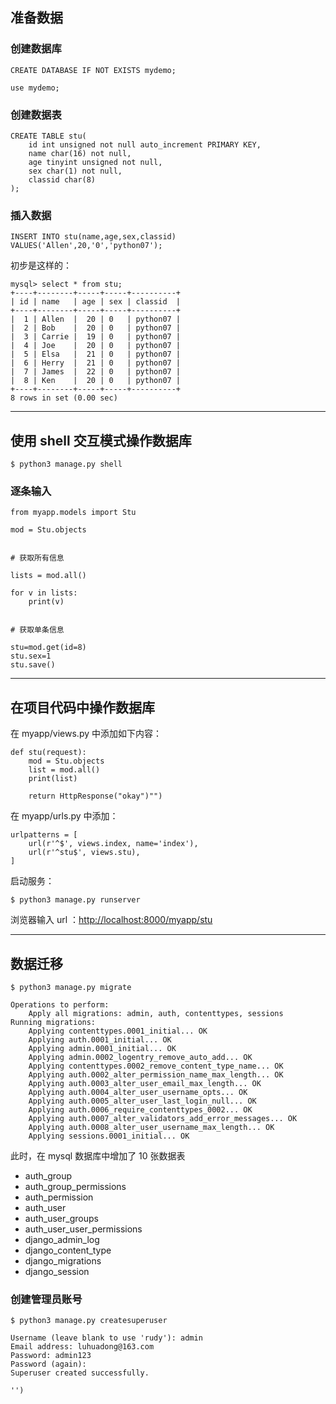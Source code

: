 ## 准备数据

### 创建数据库

```
CREATE DATABASE IF NOT EXISTS mydemo;

use mydemo;
```

### 创建数据表

```
CREATE TABLE stu(
	id int unsigned not null auto_increment PRIMARY KEY, 
	name char(16) not null, 
	age tinyint unsigned not null, 
	sex char(1) not null, 
	classid char(8)
);
```

### 插入数据

```
INSERT INTO stu(name,age,sex,classid) VALUES('Allen',20,'0','python07');
```

初步是这样的：

```
mysql> select * from stu;
+----+--------+-----+-----+----------+
| id | name   | age | sex | classid  |
+----+--------+-----+-----+----------+
|  1 | Allen  |  20 | 0   | python07 |
|  2 | Bob    |  20 | 0   | python07 |
|  3 | Carrie |  19 | 0   | python07 |
|  4 | Joe    |  20 | 0   | python07 |
|  5 | Elsa   |  21 | 0   | python07 |
|  6 | Herry  |  21 | 0   | python07 |
|  7 | James  |  22 | 0   | python07 |
|  8 | Ken    |  20 | 0   | python07 |
+----+--------+-----+-----+----------+
8 rows in set (0.00 sec)

```

---

## 使用 shell 交互模式操作数据库

```
$ python3 manage.py shell
```

### 逐条输入

```
from myapp.models import Stu

mod = Stu.objects


# 获取所有信息

lists = mod.all()

for v in lists:
	print(v)


# 获取单条信息

stu=mod.get(id=8)
stu.sex=1
stu.save()

```

---

## 在项目代码中操作数据库

在 myapp/views.py 中添加如下内容：

```
def stu(request):
	mod = Stu.objects
	list = mod.all()
	print(list)

	return HttpResponse("okay")"")
```

在 myapp/urls.py 中添加：

```
urlpatterns = [
	url(r'^$', views.index, name='index'),
	url(r'^stu$', views.stu),
]
```

启动服务：

```
$ python3 manage.py runserver
```

浏览器输入 url ：<http://localhost:8000/myapp/stu>



---

## 数据迁移

```
$ python3 manage.py migrate

Operations to perform:
	Apply all migrations: admin, auth, contenttypes, sessions
Running migrations:
	Applying contenttypes.0001_initial... OK
	Applying auth.0001_initial... OK
	Applying admin.0001_initial... OK
	Applying admin.0002_logentry_remove_auto_add... OK
	Applying contenttypes.0002_remove_content_type_name... OK
	Applying auth.0002_alter_permission_name_max_length... OK
	Applying auth.0003_alter_user_email_max_length... OK
	Applying auth.0004_alter_user_username_opts... OK
	Applying auth.0005_alter_user_last_login_null... OK
	Applying auth.0006_require_contenttypes_0002... OK
	Applying auth.0007_alter_validators_add_error_messages... OK
	Applying auth.0008_alter_user_username_max_length... OK
	Applying sessions.0001_initial... OK

```

此时，在 mysql 数据库中增加了 10 张数据表

- auth_group
- auth_group_permissions
- auth_permission
- auth_user
- auth_user_groups
- auth_user_user_permissions
- django_admin_log
- django_content_type
- django_migrations
- django_session

### 创建管理员账号

```
$ python3 manage.py createsuperuser

Username (leave blank to use 'rudy'): admin
Email address: luhuadong@163.com
Password: admin123
Password (again): 
Superuser created successfully.
																			   '')
```
